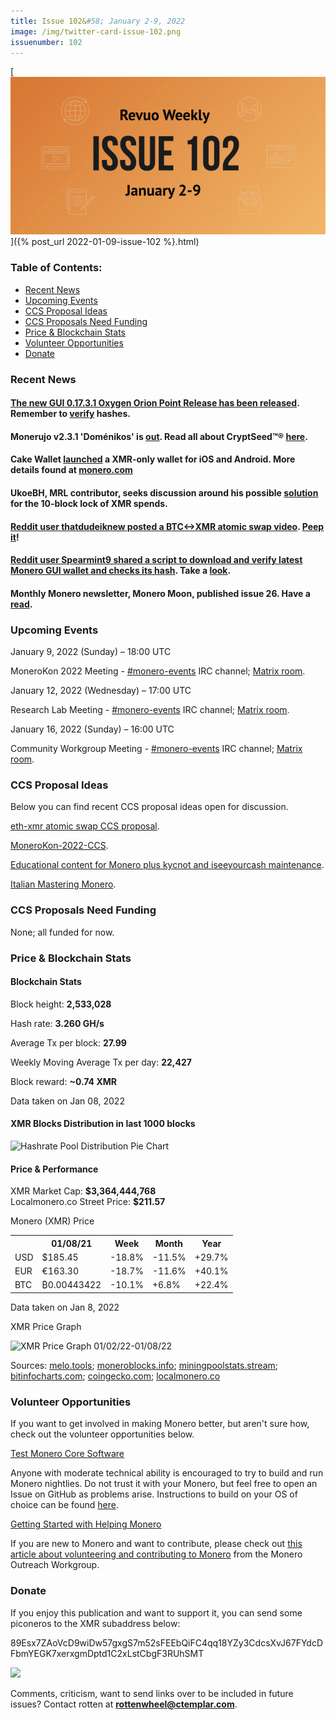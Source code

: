 ```yaml
---
title: Issue 102&#58; January 2-9, 2022
image: /img/twitter-card-issue-102.png
issuenumber: 102
---
```

[<img src="/img/img-issue102.png" alt="Revuo Monero Weekly #102 Slide" class="img-lead">]({% post_url 2022-01-09-issue-102 %}.html)

<h3>Table of Contents:</h3>
<ul class="contents">
    <li><a href="#news">Recent News</a></li>
    <li><a href="#events">Upcoming Events</a></li>
    <li><a href="#ideas">CCS Proposal Ideas</a></li>
    <li><a href="#proposals">CCS Proposals Need Funding</a></li>
    <li><a href="#stats">Price & Blockchain Stats</a></li>
    <li><a href="#volunteer">Volunteer Opportunities</a></li>
    <li><a href="#donate">Donate</a></li>
</ul>

<h3 id="news">Recent News</h3>

<div class="newsbyte">
    <h4><a href="https://www.getmonero.org/2022/01/06/monero-GUI-0.17.3.1-released.html" target="_blank">The new GUI 0.17.3.1 Oxygen Orion Point Release has been released</a>. Remember to <a href="https://web.getmonero.org/resources/user-guides/verification-allos-advanced.html" target="_blank">verify</a> hashes.</h4>
</div>

<div class="newsbyte">
    <h4>Monerujo v2.3.1 'Doménikos' is <a href="https://github.com/m2049r/xmrwallet/releases/tag/v2.3.1" target="_blank">out</a>. Read all about CryptSeed™® <a href="https://scribe.rip/-seed-with-offset-passphrase-works-in-monerujo-416ff5198b2e" target="_blank">here</a>.</h4>
</div>

<div class="newsbyte">
    <h4>Cake Wallet <a href="https://teddit.net/r/Monero/comments/rz31yf/announcing_monerocom_by_cake_wallet_a_moneroonly/launches" target="_blank">launched</a> a XMR-only wallet for iOS and Android. More details found at <a href="https://monero.com/" target="_blank">monero.com</a></h4>
</div>

<div class="newsbyte">
    <h4>UkoeBH, MRL contributor, seeks discussion around his possible <a href="https://github.com/monero-project/research-lab/issues/95" target="_blank">solution</a> for the 10-block lock of XMR spends.</h4>
</div>

<div class="newsbyte">
    <h4><a href="https://teddit.net/r/Monero/comments/rvd0v7/on_my_last_post_about_atomic_swaps_somebody_asked/" target="_blank">Reddit user thatdudeiknew posted a BTC<->XMR atomic swap video</a>. <a href="https://yewtu.be/watch?v=ZQG50hJTgBA" target="_blank">Peep it</a>!</h4>
</div>

<div class="newsbyte">
    <h4><a href="https://teddit.net/r/Monero/comments/rw5o7p/long_time_user_first_time_tiny_contributor/" target="_blank">Reddit user Spearmint9 shared a script to download and verify latest Monero GUI wallet and checks its hash</a>. Take a <a href="https://github.com/Spearmint9/monero-linux-scripts" target="_blank">look</a>.</h4>
</div>

<div class="newsbyte">
    <h4>Monthly Monero newsletter, Monero Moon, published issue 26. Have a <a href="https://scribe.rip/themoneromoon/the-monero-moon-issue-26-37c1c76bafe8" target="_blank">read</a>.</h4>
</div>

<h3 id="events">Upcoming Events</h3>

<div class="event">
    <p class="date" markdown="1">January 9, 2022 (Sunday) – 18:00 UTC</p>
    <p markdown="1">MoneroKon 2022 Meeting - <a href="irc://irc.libera.chat/#monero-events" target="_blank">#monero-events</a> IRC channel; <a href="https://matrix.to/#/#monero-events:monero.social" target="_blank">Matrix room</a>.</p>
</div>

<div class="event">
    <p class="date" markdown="1">January 12, 2022 (Wednesday) – 17:00 UTC</p>
    <p markdown="1">Research Lab Meeting - <a href="irc://irc.libera.chat/#monero-research-lab" target="_blank">#monero-events</a> IRC channel; <a href="https://matrix.to/#/#monero-research-lab:monero.social" target="_blank">Matrix room</a>.</p>
</div>

<div class="event">
    <p class="date" markdown="1">January 16, 2022 (Sunday) – 16:00 UTC</p>
    <p markdown="1">Community Workgroup Meeting - <a href="irc://irc.libera.chat/#monero-community" target="_blank">#monero-events</a> IRC channel; <a href="https://matrix.to/#/#monero-community:monero.social" target="_blank">Matrix room</a>.</p>
</div>

<h3 id="ideas">CCS Proposal Ideas</h3>

<p>Below you can find recent CCS proposal ideas open for discussion.</p>

<div class="proposal">
<p><a href="https://repo.getmonero.org/monero-project/ccs-proposals/-/merge_requests/277" target="_blank">eth-xmr atomic swap CCS proposal</a>.</p>
</div>

<div class="proposal">
<p><a href="https://repo.getmonero.org/monero-project/ccs-proposals/-/merge_requests/276" target="_blank">MoneroKon-2022-CCS</a>.</p>
</div>

<div class="proposal">
<p><a href="https://repo.getmonero.org/monero-project/ccs-proposals/-/merge_requests/273" target="_blank">Educational content for Monero plus kycnot and iseeyourcash maintenance</a>.</p>
</div>

<div class="proposal">
<p><a href="https://repo.getmonero.org/monero-project/ccs-proposals/-/merge_requests/251" target="_blank">Italian Mastering Monero</a>.</p>
</div>

<h3 id="proposals">CCS Proposals Need Funding</h3>

<p>None; all funded for now.</p>

<h3 id="stats">Price & Blockchain Stats</h3>

<h4 class="stat">Blockchain Stats</h4>

<div class="bcstats">
    <p>Block height: <b>2,533,028</b></p>
    <p>Hash rate: <b>3.260 GH/s</b></p>
    <p>Average Tx per block: <b>27.99</b></p>
    <p>Weekly Moving Average Tx per day: <b>22,427</b></p>
    <p>Block reward: <b>~0.74 XMR</b></p>
</div>
<p class="note">Data taken on Jan 08, 2022</p>

<h4 class="stat">XMR Blocks Distribution in last 1000 blocks</h4>
<p><img src="/static/revuo/img/content/hashrate-pool-distribution-0108.png" alt="Hashrate Pool Distribution Pie Chart"/></p>

<h4 class="stat" id="price-stat">Price & Performance</h4>

<div class="price-intro">XMR Market Cap: <b>$3,364,444,768</b><br/>Localmonero.co Street Price: <b>$211.57</b></div>

<p class="table-title">Monero (XMR) Price</p>
<table class="price-table">
  <tr class="row1">
    <th></th>
    <th>01/08/21</th>
    <th>Week</th>
    <th>Month</th>
    <th>Year</th>
  </tr>
  <tr>
    <td data-th="XMR to">USD</td>
    <td data-th="01/08/22">$185.45</td>
    <td data-th="Week" class="red">-18.8%</td>
    <td data-th="Month" class="red">-11.5%</td>
    <td data-th="Year" class="green">+29.7%</td>
  </tr>
  <tr class="row3">
    <td data-th="XMR to">EUR</td>
    <td data-th="01/08/22">€163.30</td>
    <td data-th="Week" class="red">-18.7%</td>
    <td data-th="Month" class="red">-11.6%</td>
    <td data-th="Year" class="green">+40.1%</td>
  </tr>
  <tr>
    <td data-th="XMR to">BTC</td>
    <td data-th="01/08/22">₿0.00443422</td>
    <td data-th="Week" class="red">-10.1%</td>
    <td data-th="Month" class="green">+6.8%</td>
    <td data-th="Year" class="green">+22.4%</td>
  </tr>
</table>
<p class="note">Data taken on Jan 8, 2022</p>

<p class="table-title">XMR Price Graph</p>

![XMR Price Graph 01/02/22-01/08/22](/static/revuo/img/content/weekly-chart-0108.png "XMR Price Graph 01/02/22-01/08/22") 

Sources: <a href="https://melo.tools/explorer/mainnet/" target="_blank">melo.tools</a>; <a href="https://moneroblocks.info/stats/transaction-stats" target="_blank">moneroblocks.info</a>; <a href="https://miningpoolstats.stream/monero" target="_blank">miningpoolstats.stream</a>; <a href="https://bitinfocharts.com/monero/" target="_blank">bitinfocharts.com</a>; <a href="https://www.coingecko.com/en/coins/monero" target="_blank">coingecko.com</a>; <a href="https://localmonero.co/statistics" target="_blank">localmonero.co</a>

<h3 id="volunteer">Volunteer Opportunities</h3>

<p>If you want to get involved in making Monero better, but aren't sure how, check out the volunteer opportunities below.</p>

<div class="newsbyte">
    <p class="date"><a href="https://github.com/monero-project/monero" target="_blank">Test Monero Core Software</a></p>
    <p>Anyone with moderate technical ability is encouraged to try to build and run Monero nightlies. Do not trust it with your Monero, but feel free to open an Issue on GitHub as problems arise. Instructions to build on your OS of choice can be found <a href="https://github.com/monero-project/monero#compiling-monero-from-source" target="_blank">here</a>. </p>
</div>

<div class="newsbyte">
    <p class="date"><a href="https://github.com/monero-project/monero" target="_blank">Getting Started with Helping Monero</a></p>
    <p>If you are new to Monero and want to contribute, please check out <a href="https://www.monerooutreach.org/stories/getting-started-helping-monero.php" target="_blank">this article about volunteering and contributing to Monero</a> from the Monero Outreach Workgroup. </p>
</div>

<h3 id="donate">Donate</h3>

<p markdown="1">If you enjoy this publication and want to support it, you can send some piconeros to the XMR subaddress below:</p>

<p class="address" markdown="1">89Esx7ZAoVcD9wiDw57gxgS7m52sFEEbQiFC4qq18YZy3CdcsXvJ67FYdcDFbmYEGK7xerxgmDptd1C2xLstCbgF3RUhSMT</p>

<p><a href="monero:89Esx7ZAoVcD9wiDw57gxgS7m52sFEEbQiFC4qq18YZy3CdcsXvJ67FYdcDFbmYEGK7xerxgmDptd1C2xLstCbgF3RUhSMT" class="qr"><img src="/static/revuo/img/content/donate-monero.jpg"/></a></p>

Comments, criticism, want to send links over to be included in future issues? Contact rotten at **rottenwheel@ctemplar.com**.
